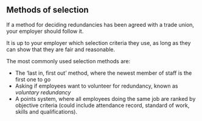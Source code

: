 ##  Methods of selection

If a method for deciding redundancies has been agreed with a trade union, your
employer should follow it.

It is up to your employer which selection criteria they use, as long as they
can show that they are fair and reasonable.

The most commonly used selection methods are:

  * The ‘last in, first out’ method, where the newest member of staff is the first one to go 
  * Asking if employees want to volunteer for redundancy, known as _voluntary redundancy_
  * A points system, where all employees doing the same job are ranked by objective criteria (could include attendance record, standard of work, skills and qualifications). 

